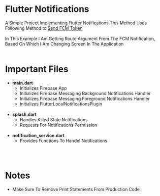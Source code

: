 # Flutter Notifications
A Simple Project Implementing Flutter Notifications
This Method Uses Following Method to [Send FCM Token](https://github.com/gktirkha/FCM-Notifications-Python)
<BR></BR>
In This Example I Am Getting Route Argument From The FCM Notification, Based On Which I Am Changing Screen In The Application
<BR></BR>
# Important Files
* <B>main.dart</B>
    * Initializes Firebase App
    * Initializes Firebase Messaging Background Notifications Handler
    * Initializes Firebase Messaging Foreground Notifications Handler
    * Initializes FlutterLocalNotificationsPlugin
<BR></BR>
* <B>splash.dart</B>
    * Handles Killed State Notifications
    * Requests For Notifications Permission
<BR></BR>
* <B>notification_service.dart</B>
    * Provides Functions To Handel Notifications

<BR></BR>
# Notes
* Make Sure To Remove Print Statements From Production Code
